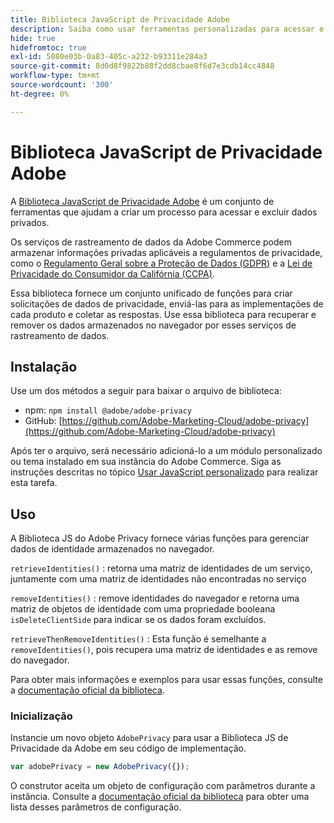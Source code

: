 ```yaml
---
title: Biblioteca JavaScript de Privacidade Adobe
description: Saiba como usar ferramentas personalizadas para acessar e excluir informações pessoais do cliente coletadas pelo Adobe Commerce.
hide: true
hidefromtoc: true
exl-id: 5080e03b-0a83-405c-a232-b93311e284a3
source-git-commit: 8d0d8f9822b88f2dd8cbae8f6d7e3cdb14cc4848
workflow-type: tm+mt
source-wordcount: '300'
ht-degree: 0%

---
```


# Biblioteca JavaScript de Privacidade Adobe

<!-- TODO: Remove hide metadata when the library has been integrated with Commerce. -->

A [Biblioteca JavaScript de Privacidade Adobe](https://experienceleague.adobe.com/docs/experience-platform/privacy/js-library.html) é um conjunto de ferramentas que ajudam a criar um processo para acessar e excluir dados privados.

Os serviços de rastreamento de dados da Adobe Commerce podem armazenar informações privadas aplicáveis a regulamentos de privacidade, como o [Regulamento Geral sobre a Proteção de Dados (GDPR)](gdpr.md) e a [Lei de Privacidade do Consumidor da Califórnia (CCPA)](ccpa.md).

Essa biblioteca fornece um conjunto unificado de funções para criar solicitações de dados de privacidade, enviá-las para as implementações de cada produto e coletar as respostas. Use essa biblioteca para recuperar e remover os dados armazenados no navegador por esses serviços de rastreamento de dados.

## Instalação

Use um dos métodos a seguir para baixar o arquivo de biblioteca:

- npm: `npm install @adobe/adobe-privacy`
- GitHub: [https://github.com/Adobe-Marketing-Cloud/adobe-privacy](https://github.com/Adobe-Marketing-Cloud/adobe-privacy)

Após ter o arquivo, será necessário adicioná-lo a um módulo personalizado ou tema instalado em sua instância do Adobe Commerce. Siga as instruções descritas no tópico [Usar JavaScript personalizado](https://developer.adobe.com/commerce/frontend-core/javascript/custom/) para realizar esta tarefa.

## Uso

A Biblioteca JS do Adobe Privacy fornece várias funções para gerenciar dados de identidade armazenados no navegador.

`retrieveIdentities()`
: retorna uma matriz de identidades de um serviço, juntamente com uma matriz de identidades não encontradas no serviço

`removeIdentities()`
: remove identidades do navegador e retorna uma matriz de objetos de identidade com uma propriedade booleana `isDeleteClientSide` para indicar se os dados foram excluídos.

`retrieveThenRemoveIdentities()`
: Esta função é semelhante a `removeIdentities()`, pois recupera uma matriz de identidades e as remove do navegador.

Para obter mais informações e exemplos para usar essas funções, consulte a [documentação oficial da biblioteca](https://experienceleague.adobe.com/docs/experience-platform/privacy/js-library.html).

### Inicialização

Instancie um novo objeto `AdobePrivacy` para usar a Biblioteca JS de Privacidade da Adobe em seu código de implementação.

```js
var adobePrivacy = new AdobePrivacy({});
```

O construtor aceita um objeto de configuração com parâmetros durante a instância.
Consulte a [documentação oficial da biblioteca](https://experienceleague.adobe.com/docs/experience-platform/privacy/js-library.html) para obter uma lista desses parâmetros de configuração.
